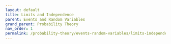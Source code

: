 ```yaml
---
layout: default
title: Limits and Independence
parent: Events and Random Variables
grand_parent: Probability Theory
nav_order: 1
permalink: /probability-theory/events-random-variables/limits-independence
---
```

